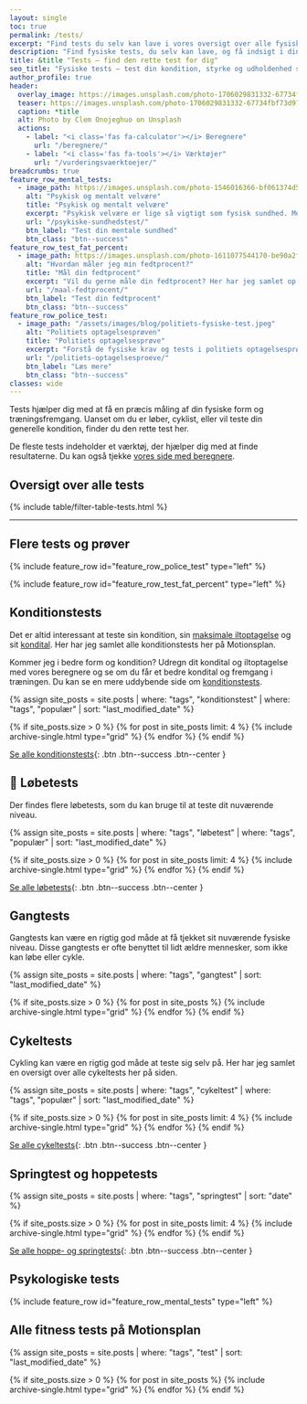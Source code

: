 ```yaml
---
layout: single
toc: true
permalink: /tests/
excerpt: "Find tests du selv kan lave i vores oversigt over alle fysiske fitness tests til gang, løb, cykling, styrketræning, balance, smidighed og roning og træning."
description: "Find fysiske tests, du selv kan lave, og få indsigt i din kondition, styrke, balance og smidighed. Vælg mellem tests til gang, løb, cykling, roning og styrketræning."
title: &title "Tests – find den rette test for dig"
seo_title: "Fysiske tests – test din kondition, styrke og udholdenhed selv"
author_profile: true
header:
  overlay_image: https://images.unsplash.com/photo-1706029831332-67734fbf73d9?ixlib=rb-4.0.3&ixid=M3wxMjA3fDB8MHxwaG90by1wYWdlfHx8fGVufDB8fHx8fA%3D%3D&auto=format&fit=crop&h=630&w=1200&q=60
  teaser: https://images.unsplash.com/photo-1706029831332-67734fbf73d9?ixlib=rb-4.0.3&ixid=M3wxMjA3fDB8MHxwaG90by1wYWdlfHx8fGVufDB8fHx8fA%3D%3D&auto=format&fit=crop&h=300&w=400&q=10
  caption: *title
  alt: Photo by Clem Onojeghuo on Unsplash
  actions:
    - label: "<i class='fas fa-calculator'></i> Beregnere"
      url: "/beregnere/"
    - label: "<i class='fas fa-tools'></i> Værktøjer"
      url: "/vurderingsvaerktoejer/"
breadcrumbs: true
feature_row_mental_tests:
  - image_path: https://images.unsplash.com/photo-1546016366-bf061374d54e?auto=format&ixlib=rb-4.0.3&ixid=M3wxMjA3fDB8MHxwaG90by1wYWdlfHx8fGVufDB8fHx8fA%3D%3D&fit=crop&h=300&w=400&q=10
    alt: "Psykisk og mentalt velvære"
    title: "Psykisk og mentalt velvære"
    excerpt: "Psykisk velvære er lige så vigtigt som fysisk sundhed. Med disse tests kan du få en bedre forståelse af din mentale tilstand og tage de første skridt mod at forbedre din trivsel."
    url: "/psykiske-sundhedstest/"
    btn_label: "Test din mentale sundhed"
    btn_class: "btn--success"
feature_row_test_fat_percent:
  - image_path: https://images.unsplash.com/photo-1611077544170-be90a2f68add?auto=format&ixlib=rb-4.0.3&ixid=M3wxMjA3fDB8MHxwaG90by1wYWdlfHx8fGVufDB8fHx8fA%3D%3D&fit=crop&h=300&w=400&q=10
    alt: "Hvordan måler jeg min fedtprocent?"
    title: "Mål din fedtprocent"
    excerpt: "Vil du gerne måle din fedtprocent? Her har jeg samlet op på, hvordan du kan måle din fedtprocent. Der er i hvert fald mindst 7 forskellige metoder, du kan afprøve."
    url: "/maal-fedtprocent/"
    btn_label: "Test din fedtprocent"
    btn_class: "btn--success"
feature_row_police_test:
  - image_path: "/assets/images/blog/politiets-fysiske-test.jpeg"
    alt: "Politiets optagelsesprøven"
    title: "Politiets optagelsesprøve"
    excerpt: "Forstå de fysiske krav og tests i politiets optagelsesprøve. Få indsigt i testens opbygning og forbered dig optimalt."
    url: "/politiets-optagelsesproeve/"
    btn_label: "Læs mere"
    btn_class: "btn--success"
classes: wide
---
```


Tests hjælper dig med at få en præcis måling af din fysiske form og træningsfremgang. Uanset om du er løber, cyklist, eller vil teste din generelle kondition, finder du den rette test her.

De fleste tests indeholder et værktøj, der hjælper dig med at finde resultaterne. Du kan også tjekke [vores side med beregnere](/beregnere/).

## Oversigt over alle tests

{% include table/filter-table-tests.html %}

***

## Flere tests og prøver

{% include feature_row id="feature_row_police_test" type="left" %}

{% include feature_row id="feature_row_test_fat_percent" type="left" %}

## Konditionstests

Det er altid interessant at teste sin kondition, sin [maksimale iltoptagelse](/maksimale-iltoptagelse-vo2max/) og sit [kondital](/kondital/). Her har jeg samlet alle konditionstests her på Motionsplan.

Kommer jeg i bedre form og kondition? Udregn dit kondital og iltoptagelse med vores beregnere og se om du får et bedre kondital og fremgang i træningen. Du kan se en mere uddybende side om [konditionstests](/kondition/tests/).

{% assign site_posts = site.posts | where: "tags", "konditionstest" | where: "tags", "populær" | sort: "last_modified_date" %}

<div class="feature__wrapper" markdown="1">

{% if site_posts.size > 0 %}
  {% for post in site_posts limit: 4 %}
    {% include archive-single.html type="grid" %}
  {% endfor %}
{% endif %}

[Se alle konditionstests](/kondition/tests/){: .btn .btn--success .btn--center }

</div>

## 🏃 Løbetests

Der findes flere løbetests, som du kan bruge til at teste dit nuværende niveau.

{% assign site_posts = site.posts | where: "tags", "løbetest" | where: "tags", "populær" | sort: "last_modified_date" %}

<div class="feature__wrapper" markdown="1">

{% if site_posts.size > 0 %}
  {% for post in site_posts limit: 4 %}
    {% include archive-single.html type="grid" %}
  {% endfor %}
{% endif %}

[Se alle løbetests](/tests/loeb/){: .btn .btn--success .btn--center }

</div>

## Gangtests

Gangtests kan være en rigtig god måde at få tjekket sit nuværende fysiske niveau. Disse gangtests er ofte benyttet til lidt ældre mennesker, som ikke kan løbe eller cykle.

{% assign site_posts = site.posts | where: "tags", "gangtest" | sort: "last_modified_date" %}

<div class="feature__wrapper">

{% if site_posts.size > 0 %}
  {% for post in site_posts %}
    {% include archive-single.html type="grid" %}
  {% endfor %}
{% endif %}

</div>

## Cykeltests

Cykling kan være en rigtig god måde at teste sig selv på. Her har jeg samlet en oversigt over alle cykeltests her på siden.

{% assign site_posts = site.posts | where: "tags", "cykeltest" | where: "tags", "populær" | sort: "last_modified_date" %}

<div class="feature__wrapper" markdown="1">

{% if site_posts.size > 0 %}
  {% for post in site_posts limit: 4 %}
    {% include archive-single.html type="grid" %}
  {% endfor %}
{% endif %}

[Se alle cykeltests](/tests/cykling/){: .btn .btn--success .btn--center }

</div>

## Springtest og hoppetests

{% assign site_posts = site.posts | where: "tags", "springtest" | sort: "date" %}

<div class="feature__wrapper" markdown="1">

{% if site_posts.size > 0 %}
  {% for post in site_posts limit: 4 %}
    {% include archive-single.html type="grid" %}
  {% endfor %}
{% endif %}

[Se alle hoppe- og springtests](/springtests-hoppehoejde/){: .btn .btn--success .btn--center }

</div>

## Psykologiske tests

{% include feature_row id="feature_row_mental_tests" type="left" %}

## Alle fitness tests på Motionsplan

{% assign site_posts = site.posts | where: "tags", "test" | sort: "last_modified_date" %}

<div class="feature__wrapper">

{% if site_posts.size > 0 %}
  {% for post in site_posts %}
    {% include archive-single.html type="grid" %}
  {% endfor %}
{% endif %}

</div>
